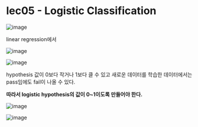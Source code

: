 # lec05 - Logistic Classification

![image](https://user-images.githubusercontent.com/55024771/103753152-049cfb00-504e-11eb-84a7-f8c51d15acb4.png)

linear regression에서

![image](https://user-images.githubusercontent.com/55024771/103753869-e8e62480-504e-11eb-95a3-82dfad383efe.png)

![image](https://user-images.githubusercontent.com/55024771/103755227-d371fa00-5050-11eb-8717-d5b26ee6cff2.png)

hypothesis 값이 0보다 작거나 1보다 클 수 있고 새로운 데이터를 학습한 데이터에서는 pass임에도 fail이 나올 수 있다. 

**따라서 logistic hypothesis의 값이 0~1이도록 만들어야 한다.**

![image](https://user-images.githubusercontent.com/55024771/103753662-a91f3d00-504e-11eb-9531-ef07840dd815.png)

![image](https://user-images.githubusercontent.com/55024771/103755570-61e67b80-5051-11eb-84fa-80abe936403b.png)
